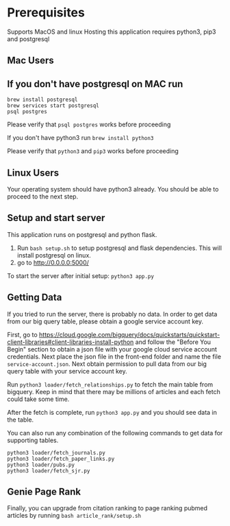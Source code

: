 Prerequisites
=============
Supports MacOS and linux
Hosting this application requires python3, pip3 and postgresql

Mac Users
---------
If you don't have postgresql on MAC run
---
```
brew install postgresql
brew services start postgresql
psql postgres
```

Please verify that `psql postgres` works before proceeding

If you don't have python3 run
`brew install python3`

Please verify that `python3` and `pip3` works before proceeding

Linux Users
-----------
Your operating system should have python3 already. You should be able to proceed to the next step.

Setup and start server
-----
This application runs on postgresql and python flask.
1. Run `bash setup.sh` to setup postgresql and flask dependencies. This will install postgresql on linux.
2. go to http://0.0.0.0:5000/

To start the server after initial setup:
`python3 app.py`

Getting Data
------------
If you tried to run the server, there is probably no data. In order to get data from our big query table, please obtain a google service account key.

First, go to https://cloud.google.com/bigquery/docs/quickstarts/quickstart-client-libraries#client-libraries-install-python and follow the "Before You Begin" section to obtain a json file with your google cloud service account credentials. Next place the json file in the front-end folder and name the file `service-account.json`. Next obtain permission to pull data from our big query table with your service account key.

Run `python3 loader/fetch_relationships.py` to fetch the main table from bigquery. Keep in mind that there may be millions of articles and each fetch could take some time.

After the fetch is complete, run `python3 app.py` and you should see data in the table.

You can also run any combination of the following commands to get data for supporting tables.
```
python3 loader/fetch_journals.py
python3 loader/fetch_paper_links.py
python3 loader/pubs.py
python3 loader/fetch_sjr.py
```

Genie Page Rank
---------------
Finally, you can upgrade from citation ranking to page ranking pubmed articles by running `bash article_rank/setup.sh`
